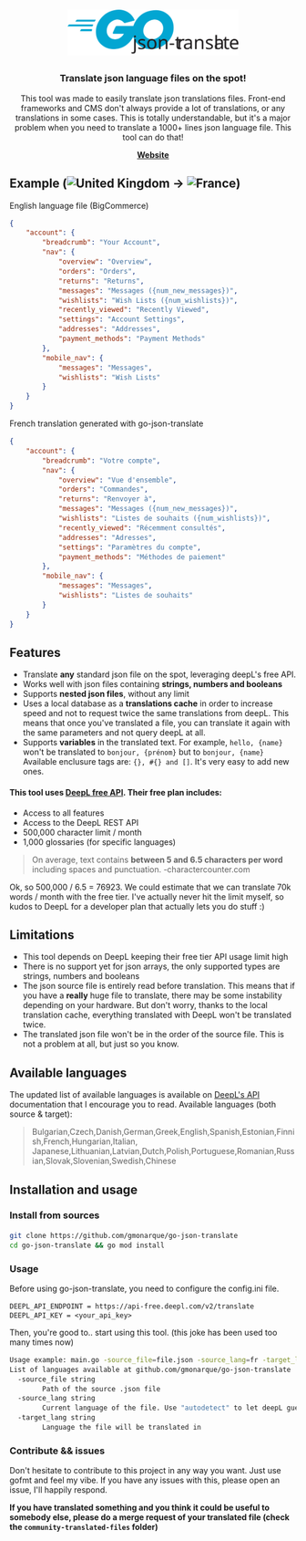 <h1 align="center">
	<img
		width="300"
		alt="go-json-translate"
		src="images/go-json-translate-logo.svg">
</h1>

<h3 align="center">
	Translate json language files on the spot!
</h3>
<p align="center">
This tool was made to easily translate json translations files. Front-end frameworks and CMS  don't always provide a lot of translations, or any translations in some cases. This is totally understandable, but it's a major problem when you need to translate a 1000+ lines json language file. This tool can do that!
</p>
<p align="center">
	<strong>
		<a href="https://gmsec.fr/">Website</a>
	</strong>
</p>
<p align="center">
</p>

## Example (![United Kingdom](https://raw.githubusercontent.com/stevenrskelton/flag-icon/master/png/16/country-4x3/gb.png)  -> ![France](https://raw.githubusercontent.com/stevenrskelton/flag-icon/master/png/16/country-4x3/fr.png))
English language file (BigCommerce)
```json
{
	"account": {
		"breadcrumb": "Your Account",
		"nav": {
			"overview": "Overview",
			"orders": "Orders",
			"returns": "Returns",
			"messages": "Messages ({num_new_messages})",
			"wishlists": "Wish Lists ({num_wishlists})",
			"recently_viewed": "Recently Viewed",
			"settings": "Account Settings",
			"addresses": "Addresses",
			"payment_methods": "Payment Methods"
		},
		"mobile_nav": {
			"messages": "Messages",
			"wishlists": "Wish Lists"
		}
	}
}
```
French translation generated with go-json-translate
```json
{
	"account": {
		"breadcrumb": "Votre compte",
		"nav": {
			"overview": "Vue d'ensemble",
			"orders": "Commandes",
			"returns": "Renvoyer à",
			"messages": "Messages ({num_new_messages})",
			"wishlists": "Listes de souhaits ({num_wishlists})",
			"recently_viewed": "Récemment consultés",
			"addresses": "Adresses",
			"settings": "Paramètres du compte",
			"payment_methods": "Méthodes de paiement"
		},
		"mobile_nav": {
			"messages": "Messages",
			"wishlists": "Listes de souhaits"
		}
	}
}
```

## Features

- Translate **any** standard json file on the spot, leveraging deepL's free API.
- Works well with json files containing **strings, numbers and booleans**
- Supports **nested json files**, without any limit
- Uses a local database as a **translations cache** in order to increase speed and not to request twice the same translations from deepL. This means that once you've translated a file, you can translate it again with the same parameters and not query deepL at all.
- Supports **variables** in the translated text. For example, `hello, {name}` won't be translated to `bonjour, {prénom}` but to `bonjour, {name}`
Available enclusure tags are: `{}, #{} and []`. It's very easy to add new ones.


#### This tool uses [DeepL free API](https://www.deepl.com/pro#developer). Their free plan includes:

-   Access to all features
-   Access to the DeepL REST API
-   500,000 character limit / month
-   1,000 glossaries (for specific languages)
    
> On average, text contains **between 5 and 6.5 characters per word** including spaces and punctuation. -charactercounter.com

Ok, so 500,000 / 6.5 = 76923. We could estimate that we can translate 70k words / month with the free tier. I've actually never hit the limit myself, so kudos to DeepL for a developer plan that actually lets you do stuff :)

## Limitations
- This tool depends on DeepL keeping their free tier API usage limit high
- There is no support yet for json arrays, the only supported types are strings, numbers and booleans
- The json source file is entirely read before translation. This means that if you have a **really** huge file to translate, there may be some instability depending on your hardware. But don't worry, thanks to the local translation cache, everything translated with DeepL won't be translated twice.
- The translated json file won't be in the order of the source file. This is not a problem at all, but just so you know.
## Available languages
The updated list of available languages is available on [DeepL's API](https://www.deepl.com/docs-api/translating-text/request/) documentation that I encourage you to read.
Available languages (both source & target):

> Bulgarian,Czech,Danish,German,Greek,English,Spanish,Estonian,Finnish,French,Hungarian,Italian,
> Japanese,Lithuanian,Latvian,Dutch,Polish,Portuguese,Romanian,Russian,Slovak,Slovenian,Swedish,Chinese

## Installation and usage

### Install from sources
```sh
git clone https://github.com/gmonarque/go-json-translate
cd go-json-translate && go mod install
```
### Usage
Before using go-json-translate, you need to configure the config.ini file.

    DEEPL_API_ENDPOINT = https://api-free.deepl.com/v2/translate
    DEEPL_API_KEY = <your_api_key>
Then, you're good to.. start using this tool. (this joke has been used too many times now)
```sh
Usage example: main.go -source_file=file.json -source_lang=fr -target_lang=en
List of languages available at github.com/gmonarque/go-json-translate
  -source_file string
        Path of the source .json file
  -source_lang string
        Current language of the file. Use "autodetect" to let deepL guess the language. (default "autodetect")
  -target_lang string
        Language the file will be translated in
```
### Contribute && issues
Don't hesitate to contribute to this project in any way you want. Just use gofmt and feel my vibe.
If you have any issues with this, please open an issue, I'll happily respond.


**If you have translated something and you think it could be useful to somebody else, please do a merge request of your translated file (check the `community-translated-files` folder)**
